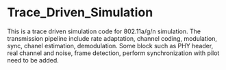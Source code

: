 # Trace_Driven_Simulation
This is a trace driven simulation code for 802.11a/g/n simulation. 
The transmission pipeline include rate adaptation, channel coding, modulation, sync, chanel estimation, demodulation.
Some block such as PHY header, real channel and noise, frame detection,  perform synchronization with pilot need to be added.
